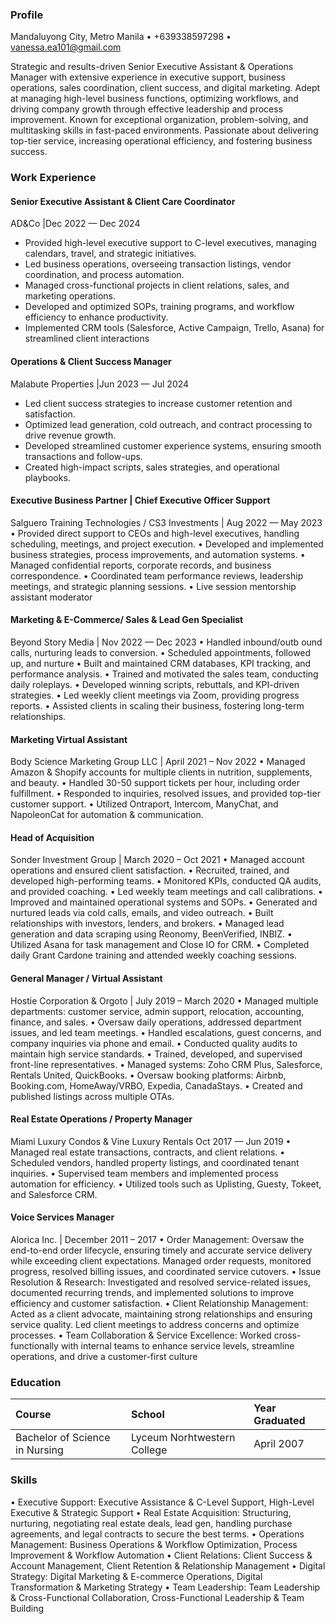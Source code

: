 ### Profile
Mandaluyong City, Metro Manila • +639338597298 • vanessa.ea101@gmail.com

Strategic and results-driven Senior Executive Assistant & Operations Manager with extensive experience in executive support,
business operations, sales coordination, client success, and digital marketing.
Adept at managing high-level business functions, optimizing workflows, and driving company growth through effective leadership
and process improvement.
Known for exceptional organization, problem-solving, and multitasking skills in fast-paced environments.
Passionate about delivering top-tier service, increasing operational efficiency, and fostering business success.

### Work Experience

#### Senior Executive Assistant & Client Care Coordinator
AD&Co |Dec 2022 — Dec 2024
- Provided high-level executive support to C-level executives, managing calendars, travel, and strategic initiatives.
- Led business operations, overseeing transaction listings, vendor coordination, and process automation.
- Managed cross-functional projects in client relations, sales, and marketing operations.
- Developed and optimized SOPs, training programs, and workflow efficiency to enhance productivity.
- Implemented CRM tools (Salesforce, Active Campaign, Trello, Asana) for streamlined client interactions

#### Operations & Client Success Manager
Malabute Properties |Jun 2023 — Jul 2024
- Led client success strategies to increase customer retention and satisfaction.
- Optimized lead generation, cold outreach, and contract processing to drive revenue growth.
- Developed streamlined customer experience systems, ensuring smooth transactions and follow-ups.
- Created high-impact scripts, sales strategies, and operational playbooks.

#### Executive Business Partner | Chief Executive Officer Support
Salguero Training Technologies / CS3 Investments | Aug 2022 — May 2023
• Provided direct support to CEOs and high-level executives, handling scheduling, meetings, and project execution.
• Developed and implemented business strategies, process improvements, and automation systems.
• Managed confidential reports, corporate records, and business correspondence.
• Coordinated team performance reviews, leadership meetings, and strategic planning sessions.
• Live session mentorship assistant moderator

#### Marketing & E-Commerce/ Sales & Lead Gen Specialist
Beyond Story Media | Nov 2022 — Dec 2023
• Handled inbound/outb ound calls, nurturing leads to conversion.
• Scheduled appointments, followed up, and nurture
• Built and maintained CRM databases, KPI tracking, and performance analysis.
• Trained and motivated the sales team, conducting daily roleplays.
• Developed winning scripts, rebuttals, and KPI-driven strategies.
• Led weekly client meetings via Zoom, providing progress reports.
• Assisted clients in scaling their business, fostering long-term relationships.

#### Marketing Virtual Assistant
Body Science Marketing Group LLC | April 2021 – Nov 2022
• Managed Amazon & Shopify accounts for multiple clients in nutrition, supplements, and beauty.
• Handled 30-50 support tickets per hour, including order fulfillment.
• Responded to inquiries, resolved issues, and provided top-tier customer support.
• Utilized Ontraport, Intercom, ManyChat, and NapoleonCat for automation & communication.

#### Head of Acquisition
Sonder Investment Group | March 2020 – Oct 2021
• Managed account operations and ensured client satisfaction.
• Recruited, trained, and developed high-performing teams.
• Monitored KPIs, conducted QA audits, and provided coaching.
• Led weekly team meetings and call calibrations.
• Improved and maintained operational systems and SOPs.
• Generated and nurtured leads via cold calls, emails, and video outreach.
• Built relationships with investors, lenders, and brokers.
• Managed lead generation and data scraping using Reonomy, BeenVerified, INBIZ.
• Utilized Asana for task management and Close IO for CRM.
• Completed daily Grant Cardone training and attended weekly coaching sessions.

#### General Manager / Virtual Assistant
Hostie Corporation & Orgoto | July 2019 – March 2020
• Managed multiple departments: customer service, admin support, relocation, accounting, finance, and sales.
• Oversaw daily operations, addressed department issues, and led team meetings.
• Handled escalations, guest concerns, and company inquiries via phone and email.
• Conducted quality audits to maintain high service standards.
• Trained, developed, and supervised front-line representatives.
• Managed systems: Zoho CRM Plus, Salesforce, Rentals United, QuickBooks.
• Oversaw booking platforms: Airbnb, Booking.com, HomeAway/VRBO, Expedia, CanadaStays.
• Created and published listings across multiple OTAs.

#### Real Estate Operations / Property Manager
Miami Luxury Condos & Vine Luxury Rentals
Oct 2017 — Jun 2019
• Managed real estate transactions, contracts, and client relations.
• Scheduled vendors, handled property listings, and coordinated tenant inquiries.
• Supervised team members and implemented process automation for efficiency.
• Utilized tools such as Uplisting, Guesty, Tokeet, and Salesforce CRM.

#### Voice Services Manager
Alorica Inc. | December 2011 – 2017
• Order Management: Oversaw the end-to-end order lifecycle, ensuring timely and accurate service delivery while
exceeding client expectations. Managed order requests, monitored progress, resolved billing issues, and coordinated
service cutovers.
• Issue Resolution & Research: Investigated and resolved service-related issues, documented recurring trends, and
implemented solutions to improve efficiency and customer satisfaction.
• Client Relationship Management: Acted as a client advocate, maintaining strong relationships and ensuring service
quality. Led client meetings to address concerns and optimize processes.
• Team Collaboration & Service Excellence: Worked cross-functionally with internal teams to enhance service levels,
streamline operations, and drive a customer-first culture

### Education

| Course                                         | School             | Year Graduated       |
|:------------------------------------|:------------------------------|:---------------------|
| Bachelor of Science in Nursing      | Lyceum Norhtwestern College   | April 2007           |

### Skills

• Executive Support: Executive Assistance & C-Level Support, High-Level Executive & Strategic Support
• Real Estate Acquisition: Structuring, nurturing, negotiating real estate deals, lead gen, handling purchase agreements,
and legal contracts to secure the best terms.
• Operations Management: Business Operations & Workflow Optimization, Process Improvement & Workflow
Automation
• Client Relations: Client Success & Account Management, Client Retention & Relationship Management
• Digital Strategy: Digital Marketing & E-commerce Operations, Digital Transformation & Marketing Strategy
• Team Leadership: Team Leadership & Cross-Functional Collaboration, Cross-Functional Leadership
& Team Building
